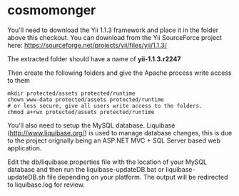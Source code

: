 # cosmomonger

You'll need to download the Yii 1.1.3 framework and place it in the folder above this checkout.
You can download from the Yii SourceForce project here: https://sourceforge.net/projects/yii/files/yii/1.1.3/

The extracted folder should have a name of __yii-1.1.3.r2247__

Then create the following folders and give the Apache process write access to them

    mkdir protected/assets protected/runtime
    chown www-data protected/assets protected/runtime
    # or less secure, give all users write access to the folders.
    chmod a+rwx protected/assets protected/runtime


You'll also need to setup the MySQL database. Liquibase (http://www.liquibase.org/)
is used to manage database changes, this is due to the project orignally being 
an ASP.NET MVC + SQL Server based web application.

Edit the db/liquibase.properties file with the location of your MySQL database
and then run the liquibase-updateDB.bat or liquibase-updateDB.sh file depending
on your platform. The output will be redirected to liquibase.log for review.